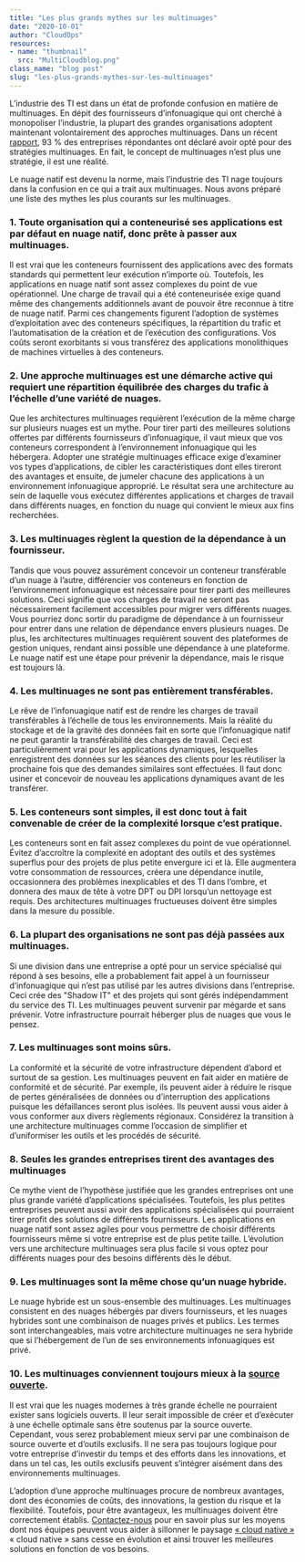 ```yaml
---
title: "Les plus grands mythes sur les multinuages"
date: "2020-10-01"
author: "CloudOps"
resources:
- name: "thumbnail"
  src: "MultiCloudblog.png"
class_name: "blog post"
slug: "les-plus-grands-mythes-sur-les-multinuages"
---
```


<p>L’industrie des TI est dans un état de profonde confusion en matière de multinuages. En dépit des fournisseurs d’infonuagique qui ont cherché à monopoliser l’industrie, la plupart des grandes organisations adoptent maintenant volontairement des approches multinuages. Dans un récent <a href="https://info.flexera.com/SLO-CM-REPORT-State-of-the-Cloud-2020">rapport</a>, 93 % des entreprises répondantes ont déclaré avoir opté pour des stratégies multinuages. En fait, le concept de multinuages n’est plus une stratégie, il est une réalité.</p>

<p>Le nuage natif est devenu la norme, mais l’industrie des TI nage toujours dans la confusion en ce qui a trait aux multinuages. Nous avons préparé une liste des mythes les plus courants sur les multinuages.</p>

<h3>1. Toute organisation qui a conteneurisé ses applications est par défaut en nuage natif, donc prête à passer aux multinuages.</h3>

<p>Il est vrai que les conteneurs fournissent des applications avec des formats standards qui permettent leur exécution n’importe où. Toutefois, les applications en nuage natif sont assez complexes du point de vue opérationnel. Une charge de travail qui a été conteneurisée exige quand même des changements additionnels avant de pouvoir être reconnue à titre de nuage natif. Parmi ces changements figurent l’adoption de systèmes d’exploitation avec des conteneurs spécifiques, la répartition du trafic et l’automatisation de la création et de l’exécution des configurations. Vos coûts seront exorbitants si vous transférez des applications monolithiques de machines virtuelles à des conteneurs.</p>

<h3>2. Une approche multinuages est une démarche active qui requiert une répartition équilibrée des charges du trafic à l’échelle d’une variété de nuages.</h3>

<p>Que les architectures multinuages requièrent l’exécution de la même charge sur plusieurs nuages est un mythe. Pour tirer parti des meilleures solutions offertes par différents fournisseurs d’infonuagique, il vaut mieux que vos conteneurs correspondent à l’environnement infonuagique qui les hébergera. Adopter une stratégie multinuages efficace exige d’examiner vos types d’applications, de cibler les caractéristiques dont elles tireront des avantages et ensuite, de jumeler chacune des applications à un environnement infonuagique approprié. Le résultat sera une architecture au sein de laquelle vous exécutez différentes applications et charges de travail dans différents nuages, en fonction du nuage qui convient le mieux aux fins recherchées.</p>

<h3>3. Les multinuages règlent la question de la dépendance à un fournisseur.</h3>

<p>Tandis que vous pouvez assurément concevoir un conteneur transférable d’un nuage à l’autre, différencier vos conteneurs en fonction de l’environnement infonuagique est nécessaire pour tirer parti des meilleures solutions. Ceci signifie que vos charges de travail ne seront pas nécessairement facilement accessibles pour migrer vers différents nuages. Vous pourriez donc sortir du paradigme de dépendance à un fournisseur pour entrer dans une relation de dépendance envers plusieurs nuages. De plus, les architectures multinuages requièrent souvent des plateformes de gestion uniques, rendant ainsi possible une dépendance à une plateforme. Le nuage natif est une étape pour prévenir la dépendance, mais le risque est toujours là.</p>

<h3>4. Les multinuages ne sont pas entièrement transférables.</h3>

<p>Le rêve de l’infonuagique natif est de rendre les charges de travail transférables à l’échelle de tous les environnements. Mais la réalité du stockage et de la gravité des données fait en sorte que l’infonuagique natif ne peut garantir la transférabilité des charges de travail. Ceci est particulièrement vrai pour les applications dynamiques, lesquelles enregistrent des données sur les séances des clients pour les réutiliser la prochaine fois que des demandes similaires sont effectuées. Il faut donc usiner et concevoir de nouveau les applications dynamiques avant de les transférer.</p>

<h3>5. Les conteneurs sont simples, il est donc tout à fait convenable de créer de la complexité lorsque c’est pratique.  </h3>

<p>Les conteneurs sont en fait assez complexes du point de vue opérationnel. Évitez d’accroître la complexité en adoptant des outils et des systèmes superflus pour des projets de plus petite envergure ici et là. Elle augmentera votre consommation de ressources, créera une dépendance inutile, occasionnera des problèmes inexplicables et des TI dans l’ombre, et donnera des maux de tête à votre DPT ou DPI lorsqu’un nettoyage est requis. Des architectures multinuages fructueuses doivent être simples dans la mesure du possible.</p>

<h3>6. La plupart des organisations ne sont pas déjà passées aux multinuages.</h3>

<p>Si une division dans une entreprise a opté pour un service spécialisé qui répond à ses besoins, elle a probablement fait appel à un fournisseur d’infonuagique qui n’est pas utilisé par les autres divisions dans l’entreprise. Ceci crée des "Shadow IT" et des projets qui sont gérés indépendamment du service des TI. Les multinuages peuvent survenir par mégarde et sans prévenir. Votre infrastructure pourrait héberger plus de nuages que vous le pensez. </p>

<h3>7. Les multinuages sont moins sûrs.</h3>

<p>La conformité et la sécurité de votre infrastructure dépendent d’abord et surtout de sa gestion. Les multinuages peuvent en fait aider en matière de conformité et de sécurité. Par exemple, ils peuvent aider à réduire le risque de pertes généralisées de données ou d’interruption des applications puisque les défaillances seront plus isolées. Ils peuvent aussi vous aider à vous conformer aux divers règlements régionaux. Considérez la transition à une architecture multinuages comme l’occasion de simplifier et d’uniformiser les outils et les procédés de sécurité.</p>

<h3>8. Seules les grandes entreprises tirent des avantages des multinuages</h3>

<p>Ce mythe vient de l’hypothèse justifiée que les grandes entreprises ont une plus grande variété d’applications spécialisées. Toutefois, les plus petites entreprises peuvent aussi avoir des applications spécialisées qui pourraient tirer profit des solutions de différents fournisseurs. Les applications en nuage natif sont assez agiles pour vous permettre de choisir différents fournisseurs même si votre entreprise est de plus petite taille. L’évolution vers une architecture multinuages sera plus facile si vous optez pour différents nuages pour des besoins différents dès le début.</p>

<h3>9. Les multinuages sont la même chose qu’un nuage hybride.</h3>

<p>Le nuage hybride est un sous-ensemble des multinuages. Les multinuages consistent en des nuages hébergés par divers fournisseurs, et les nuages hybrides sont une combinaison de nuages privés et publics. Les termes sont interchangeables, mais votre architecture multinuages ne sera hybride que si l’hébergement de l’un de ses environnements infonuagiques est privé. </p>

<h3>10. Les multinuages conviennent toujours mieux à la <a href="https://www.cloudops.com/fr/blog/restons-maitres-de-notre-destin-dans-les-nuages-grace-a-la-source-libre/">source ouverte</a>.</h3>

<p>Il est vrai que les nuages modernes à très grande échelle ne pourraient exister sans logiciels ouverts. Il leur serait impossible de créer et d’exécuter à une échelle optimale sans être soutenus par la source ouverte. Cependant, vous serez probablement mieux servi par une combinaison de source ouverte et d’outils exclusifs. Il ne sera pas toujours logique pour votre entreprise d’investir du temps et des efforts dans les innovations, et dans un tel cas, les outils exclusifs peuvent s’intégrer aisément dans des environnements multinuages.</p>

<p>L’adoption d’une approche multinuages procure de nombreux avantages, dont des économies de coûts, des innovations, la gestion du risque et la flexibilité. Toutefois, pour être avantageux, les multinuages doivent être correctement établis. <a href="https://www.cloudops.com/fr/contactez-nous/">Contactez-nous</a> pour en savoir plus sur les moyens dont nos équipes peuvent vous aider à sillonner le paysage <a href="https://www.cloudops.com/fr/blog/sillonner-le-paysage-cloud-native-avec-cloudops/">« cloud native »</a> « cloud native » sans cesse en évolution et ainsi trouver les meilleures solutions en fonction de vos besoins.</p>